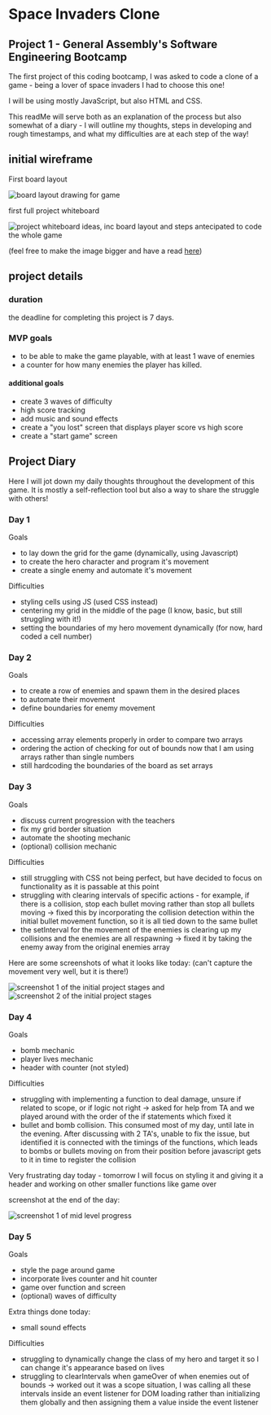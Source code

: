 # Space Invaders Clone
## Project 1 -  General Assembly's Software Engineering Bootcamp

The first project of this coding bootcamp, I was asked to code a clone of a game - being a lover of space invaders I had to choose this one!

I will be using mostly JavaScript, but also HTML and CSS. 

This readMe will serve both as an explanation of the process but also somewhat of a diary - I will outline my thoughts, steps in developing and rough timestamps, and what my difficulties are at each step of the way!

## initial wireframe

First board layout

![board layout drawing for game](https://i.imgur.com/5EV2qRQ.png)

first full project whiteboard

![project whiteboard ideas, inc board layout and steps antecipated to code the whole game](https://i.imgur.com/s77nhBD.png)

(feel free to make the image bigger and have a read [here](https://imgur.com/s77nhBD))


## project details

### duration
the deadline for completing this project is 7 days. 

### MVP goals
- to be able to make the game playable, with at least 1 wave of enemies 
- a counter for how many enemies the player has killed. 

#### additional goals
- create 3 waves of difficulty
- high score tracking
- add music and sound effects
- create a "you lost" screen that displays player score vs high score
- create a "start game" screen

## Project Diary
Here I will jot down my daily thoughts throughout the development of this game. It is mostly a self-reflection tool but also a way to share the struggle with others!

### Day 1

Goals
- to lay down the grid for the game (dynamically, using Javascript)
- to create the hero character and program it's movement
- create a single enemy and automate it's movement

Difficulties
- styling cells using JS (used CSS instead)
- centering my grid in the middle of the page (I know, basic, but still struggling with it!)
- setting the boundaries of my hero movement dynamically (for now, hard coded a cell number)

### Day 2

Goals
- to create a row of enemies and spawn them in the desired places
- to automate their movement
- define boundaries for enemy movement

Difficulties
- accessing array elements properly in order to compare two arrays
- ordering the action of checking for out of bounds now that I am using arrays rather than single numbers
- still hardcoding the boundaries of the board as set arrays

### Day 3

Goals
- discuss current progression with the teachers
- fix my grid border situation
- automate the shooting mechanic
- (optional) collision mechanic

Difficulties
- still struggling with CSS not being perfect, but have decided to focus on functionality as it is passable at this point
- struggling with clearing intervals of specific actions - for example, if there is a collision, stop each bullet moving rather than stop all bullets moving -> fixed this by incorporating the collision detection within the initial bullet movement function, so it is all tied down to the same bullet
- the setInterval for the movement of the enemies is clearing up my collisions and the enemies are all respawning -> fixed it by taking the enemy away from the original enemies array

Here are some screenshots of what it looks like today:
(can't capture the movement very well, but it is there!)

![screenshot 1 of the initial project stages](https://i.imgur.com/gWWgj1Qb.png) and ![screenshot 2 of the initial project stages](https://i.imgur.com/gag3JQSb.png)

### Day 4

Goals
- bomb mechanic
- player lives mechanic
- header with counter (not styled)

Difficulties
- struggling with implementing a function to deal damage, unsure if related to scope, or if logic not right -> asked for help from TA and we played around with the order of the if statements which fixed it
- bullet and bomb collision. This consumed most of my day, until late in the evening. After discussing with 2 TA's, unable to fix the issue, but identified it is connected with the timings of the functions, which leads to bombs or bullets moving on from their position before javascript gets to it in time to register the collision

Very frustrating day today - tomorrow I will focus on styling it and giving it a header and working on other smaller functions like game over

screenshot at the end of the day:

![screenshot 1 of mid level progress](https://i.imgur.com/wRmeJ6G.png)

### Day 5

Goals
- style the page around game
- incorporate lives counter and hit counter
- game over function and screen
- (optional) waves of difficulty

Extra things done today:
- small sound effects

Difficulties
- struggling to dynamically change the class of my hero and target it so I can change it's appearance based on lives
- struggling to clearIntervals when gameOver of when enemies out of bounds -> worked out it was a scope situation, I was calling all these intervals inside an event listener for DOM loading rather than initializing them globally and then assigning them a value inside the event listener
